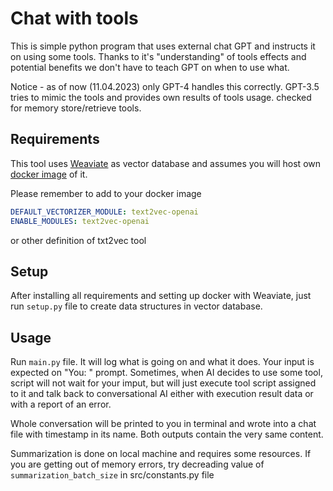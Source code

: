 # Chat with tools

This is simple python program that uses external chat GPT and instructs it on using some tools. Thanks to it's "understanding" of tools effects and potential benefits we don't have to teach GPT on when to use what.

Notice - as of now (11.04.2023) only GPT-4 handles this correctly. GPT-3.5 tries to mimic the tools and provides own results of tools usage. checked for memory store/retrieve tools.

## Requirements

This tool uses [Weaviate](https://weaviate.io/) as vector database and assumes you will host own [docker image](https://weaviate.io/developers/weaviate/installation/docker-compose) of it.

Please remember to add to your docker image

```yaml
DEFAULT_VECTORIZER_MODULE: text2vec-openai
ENABLE_MODULES: text2vec-openai
```

or other definition of txt2vec tool

## Setup

After installing all requirements and setting up docker with Weaviate, just run `setup.py` file to create data structures in vector database.

## Usage

Run `main.py` file. It will log what is going on and what it does. Your input is expected on "You: " prompt. Sometimes, when AI decides to use some tool, script will not wait for your imput, but will just execute tool script assigned to it and talk back to conversational AI either with execution result data or with a report of an error.

Whole conversation will be printed to you in terminal and wrote into a chat file with timestamp in its name. Both outputs contain the very same content.

Summarization is done on local machine and requires some resources. If you are getting out of memory errors, try decreading value of `summarization_batch_size` in src/constants.py file
